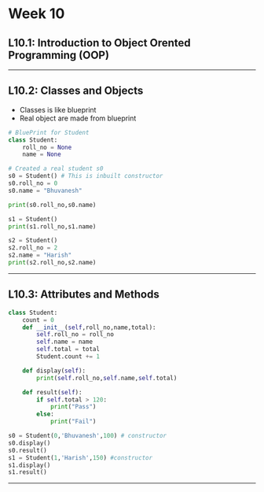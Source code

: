 # Week 10

## L10.1: Introduction to Object Orented Programming (OOP)





***

## L10.2: Classes and Objects

* Classes is like blueprint
* Real object are made from blueprint

```python
# BluePrint for Student
class Student:
    roll_no = None
    name = None

# Created a real student s0
s0 = Student() # This is inbuilt constructor
s0.roll_no = 0
s0.name = "Bhuvanesh"

print(s0.roll_no,s0.name)

s1 = Student()
print(s1.roll_no,s1.name)

s2 = Student()
s2.roll_no = 2
s2.name = "Harish"
print(s2.roll_no,s2.name)


```

***

## L10.3: Attributes and Methods

```python
class Student:
    count = 0
    def __init__(self,roll_no,name,total):
        self.roll_no = roll_no
        self.name = name
        self.total = total
        Student.count += 1

    def display(self):
        print(self.roll_no,self.name,self.total)

    def result(self):
        if self.total > 120:
            print("Pass")
        else:
            print("Fail")

s0 = Student(0,'Bhuvanesh',100) # constructor
s0.display()
s0.result()
s1 = Student(1,'Harish',150) #constructor
s1.display()
s1.result()
```
***
